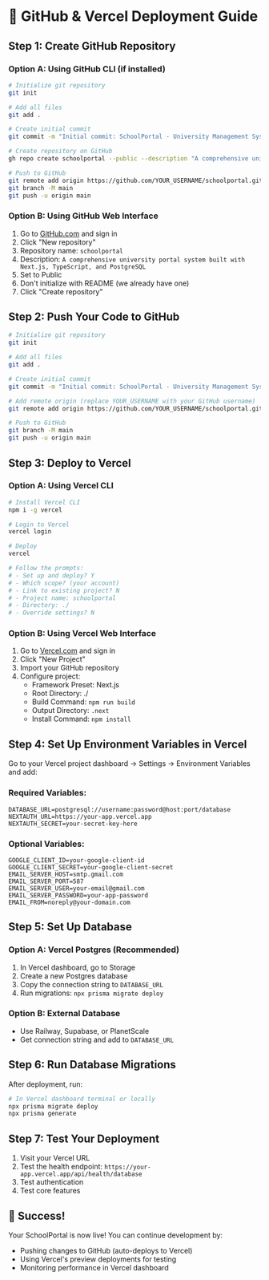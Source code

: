 # 🚀 GitHub & Vercel Deployment Guide

## Step 1: Create GitHub Repository

### Option A: Using GitHub CLI (if installed)
```bash
# Initialize git repository
git init

# Add all files
git add .

# Create initial commit
git commit -m "Initial commit: SchoolPortal - University Management System"

# Create repository on GitHub
gh repo create schoolportal --public --description "A comprehensive university portal system built with Next.js, TypeScript, and PostgreSQL"

# Push to GitHub
git remote add origin https://github.com/YOUR_USERNAME/schoolportal.git
git branch -M main
git push -u origin main
```

### Option B: Using GitHub Web Interface
1. Go to [GitHub.com](https://github.com) and sign in
2. Click "New repository"
3. Repository name: `schoolportal`
4. Description: `A comprehensive university portal system built with Next.js, TypeScript, and PostgreSQL`
5. Set to Public
6. Don't initialize with README (we already have one)
7. Click "Create repository"

## Step 2: Push Your Code to GitHub

```bash
# Initialize git repository
git init

# Add all files
git add .

# Create initial commit
git commit -m "Initial commit: SchoolPortal - University Management System"

# Add remote origin (replace YOUR_USERNAME with your GitHub username)
git remote add origin https://github.com/YOUR_USERNAME/schoolportal.git

# Push to GitHub
git branch -M main
git push -u origin main
```

## Step 3: Deploy to Vercel

### Option A: Using Vercel CLI
```bash
# Install Vercel CLI
npm i -g vercel

# Login to Vercel
vercel login

# Deploy
vercel

# Follow the prompts:
# - Set up and deploy? Y
# - Which scope? (your account)
# - Link to existing project? N
# - Project name: schoolportal
# - Directory: ./
# - Override settings? N
```

### Option B: Using Vercel Web Interface
1. Go to [Vercel.com](https://vercel.com) and sign in
2. Click "New Project"
3. Import your GitHub repository
4. Configure project:
   - Framework Preset: Next.js
   - Root Directory: ./
   - Build Command: `npm run build`
   - Output Directory: `.next`
   - Install Command: `npm install`

## Step 4: Set Up Environment Variables in Vercel

Go to your Vercel project dashboard → Settings → Environment Variables and add:

### Required Variables:
```
DATABASE_URL=postgresql://username:password@host:port/database
NEXTAUTH_URL=https://your-app.vercel.app
NEXTAUTH_SECRET=your-secret-key-here
```

### Optional Variables:
```
GOOGLE_CLIENT_ID=your-google-client-id
GOOGLE_CLIENT_SECRET=your-google-client-secret
EMAIL_SERVER_HOST=smtp.gmail.com
EMAIL_SERVER_PORT=587
EMAIL_SERVER_USER=your-email@gmail.com
EMAIL_SERVER_PASSWORD=your-app-password
EMAIL_FROM=noreply@your-domain.com
```

## Step 5: Set Up Database

### Option A: Vercel Postgres (Recommended)
1. In Vercel dashboard, go to Storage
2. Create a new Postgres database
3. Copy the connection string to `DATABASE_URL`
4. Run migrations: `npx prisma migrate deploy`

### Option B: External Database
- Use Railway, Supabase, or PlanetScale
- Get connection string and add to `DATABASE_URL`

## Step 6: Run Database Migrations

After deployment, run:
```bash
# In Vercel dashboard terminal or locally
npx prisma migrate deploy
npx prisma generate
```

## Step 7: Test Your Deployment

1. Visit your Vercel URL
2. Test the health endpoint: `https://your-app.vercel.app/api/health/database`
3. Test authentication
4. Test core features

## 🎉 Success!

Your SchoolPortal is now live! You can continue development by:
- Pushing changes to GitHub (auto-deploys to Vercel)
- Using Vercel's preview deployments for testing
- Monitoring performance in Vercel dashboard
